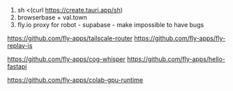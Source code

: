 1. sh <(curl https://create.tauri.app/sh)
2. browserbase + val.town
3. fly.io proxy for robot - supabase - make impossible to have bugs


https://github.com/fly-apps/tailscale-router
https://github.com/fly-apps/fly-replay-js


https://github.com/fly-apps/cog-whisper
https://github.com/fly-apps/hello-fastapi




https://github.com/fly-apps/colab-gpu-runtime
